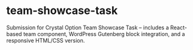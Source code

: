 # team-showcase-task
Submission for Crystal Option Team Showcase Task – includes a React-based team component, WordPress Gutenberg block integration, and a responsive HTML/CSS version.
